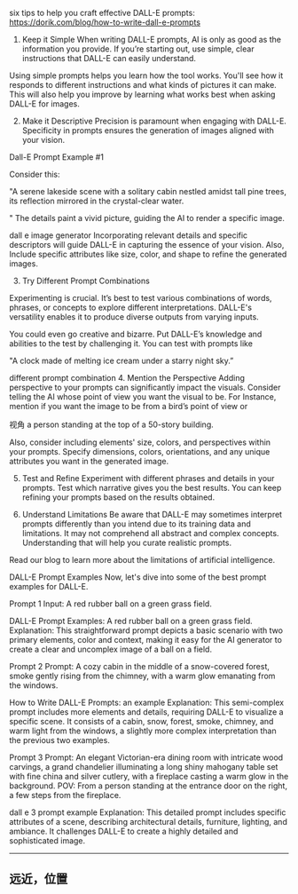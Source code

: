 
six tips to help you craft effective DALL-E prompts:
https://dorik.com/blog/how-to-write-dall-e-prompts

1. Keep it Simple
When writing DALL-E prompts, AI is only as good as the information you provide. If you’re starting out, use simple, clear instructions that DALL-E can easily understand.

Using simple prompts helps you learn how the tool works. You'll see how it responds to different instructions and what kinds of pictures it can make. This will also help you improve by learning what works best when asking DALL-E for images.

2. Make it Descriptive
Precision is paramount when engaging with DALL-E. Specificity in prompts ensures the generation of images aligned with your vision. 

Dall-E Prompt Example #1

Consider this: 

"A serene lakeside scene with a solitary cabin nestled amidst tall pine trees, its reflection mirrored in the crystal-clear water.

" The details paint a vivid picture, guiding the AI to render a specific image.

dall e image generator
Incorporating relevant details and specific descriptors will guide DALL-E in capturing the essence of your vision. Also, Include specific attributes like size, color, and shape to refine the generated images.

3. Try Different Prompt Combinations

Experimenting is crucial. It’s best to test various combinations of words, phrases, or concepts to explore different interpretations. DALL-E's versatility enables it to produce diverse outputs from varying inputs.

You could even go creative and bizarre. Put DALL-E’s knowledge and abilities to the test by challenging it. You can test with prompts like 

"A clock made of melting ice cream under a starry night sky.”

different prompt combination
4. Mention the Perspective
Adding perspective to your prompts can significantly impact the visuals. Consider telling the AI whose point of view you want the visual to be. For Instance, mention if you want the image to be from a bird’s point of view or 

视角
a person standing at the top of a 50-story building. 

Also, consider including elements' size, colors, and perspectives within your prompts. Specify dimensions, colors, orientations, and any unique attributes you want in the generated image.

5. Test and Refine
Experiment with different phrases and details in your prompts. Test which narrative gives you the best results. You can keep refining your prompts based on the results obtained.

6. Understand Limitations
Be aware that DALL-E may sometimes interpret prompts differently than you intend due to its training data and limitations. It may not comprehend all abstract and complex concepts. Understanding that will help you curate realistic prompts.

Read our blog to learn more about the limitations of artificial intelligence. 

DALL-E Prompt Examples
Now, let's dive into some of the best prompt examples for DALL-E.

Prompt 1
Input: A red rubber ball on a green grass field.

DALL-E Prompt Examples: A red rubber ball on a green grass field. 
Explanation: This straightforward prompt depicts a basic scenario with two primary elements, color and context, making it easy for the AI generator to create a clear and uncomplex image of a ball on a field.

Prompt 2
Prompt: A cozy cabin in the middle of a snow-covered forest, smoke gently rising from the chimney, with a warm glow emanating from the windows.

How to Write DALL-E Prompts: an example
Explanation: This semi-complex prompt includes more elements and details, requiring DALL-E to visualize a specific scene. It consists of a cabin, snow, forest, smoke, chimney, and warm light from the windows, a slightly more complex interpretation than the previous two examples.

Prompt 3
Prompt: An elegant Victorian-era dining room with intricate wood carvings, a grand chandelier illuminating a long shiny mahogany table set with fine china and silver cutlery, with a fireplace casting a warm glow in the background. POV: From a person standing at the entrance door on the right, a few steps from the fireplace.

dall e 3 prompt example
Explanation: This detailed prompt includes specific attributes of a scene, describing architectural details, furniture, lighting, and ambiance. It challenges DALL-E to create a highly detailed and sophisticated image.

---
## 远近，位置



